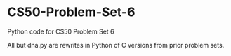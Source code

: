 # CS50-Problem-Set-6
Python code for CS50 Problem Set 6

All but dna.py are rewrites in Python of C versions from prior problem sets.
